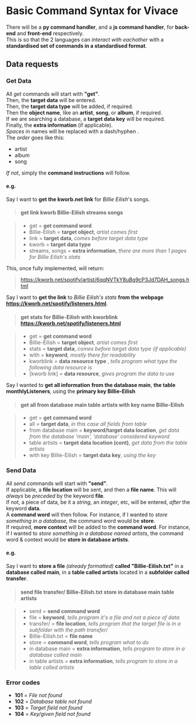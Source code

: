 # Basic Command Syntax for Vivace

There will be a **py command handler**, and a **js command handler**, for **back-end** and **front-end** respectively.<br>
This is so that the 2 languages can _interact with eachother_ with a **standardised set of commands in a standardised format**.<br>

## Data requests

### Get Data

All _get_ commands will start with **"get"**.<br>
Then, the **target data** will be entered.<br>
Then, the **target data type** will be added, if required.<br>
Then the **object name**, like an **artist**, **song**, or **album**, if required.<br>
If we are searching a database, a **target data key** will be required.<br>
Finally, the **extra information** (if applicable).<br>
_Spaces_ in names will be replaced with a dash/hyphen .<br>
The _order_ goes like this:<br>

- artist
- album
- song

_If not_, simply the **command instructions** will follow.<br>

#### e.g.

Say I want to **get the kworb.net link** for _Billie Eilish_'s songs.<br>

> #### get link kworb Billie-Eilish streams songs

> - get = **get command word**
> - Billie-Eilish = **target object**, _artist comes first_
> - link = **target data**, _comes before target data type_
> - kworb = **target data type**
> - streams, songs = **extra information**, _there are more than 1 pages for Billie Eilish's stats_

This, once fully implemented, will return:<br>

> <https://kworb.net/spotify/artist/6qqNVTkY8uBg9cP3Jd7DAH_songs.html>

Say I want to **get the link** to _Billie Eilish's stats_ **from the webpage https://kworb.net/spotify/listeners.html**. <br>

> #### get stats for Billie-Eilish with kworblink https://kworb.net/spotify/listeners.html

> - get = **get command word**
> - Billie-Eilish = **target object**, _artist comes first_
> - stats = **target data**, _comes before target data type (if applicable)_
> - with = **keyword**, _mostly there for readability_
> - kworblink = **data resource type** , _tells program what type the following data resource is_
> - \[kworb link] = **data resource**, _gives program the data to use_

Say I wanted to **get all information** **from the database main**, **the table monthlyListeners**, using the **primary key Billie-Eilish** <br>

> #### get all from database main table artists with key name Billie-Eilish

> - get = **get command word**
> - all = **target data**, _in this case all fields from table_
> - from database main = **keyword/target data location**, _get data from the database 'main', 'database' considered keyword_
> - table artists = **target data location (cont)**, _get data from the table artists_
> - with key Billie-Eilish = **target data key**, _using the key_

### Send Data

All _send_ commands will start with **"send"**.<br>
If applicable, a **file location** will be sent, and then a **file name**. This will _always_ be _preceded_ by the keyword **file**.<br>
If not, a piece of data, be it a _string_, an _integer_, etc, will be entered, _after_ the keyword **data**.<br>
A **command word** will then follow. For instance, if I wanted to _store something in a database_, the command word would be **store**.<br>
If required, **more context** will be added to the **command word**. For instance, if I wanted to _store something in a database named artists_, the command word & context would be **store in database artists**.<br>

#### e.g.

Say I want to **store a file** _(already formatted)_ **called "Billie-Eilish.txt"** in a **database called main**, in a **table called artists** located in a **subfolder called transfer**.<br>

> #### send file transfer/ Billie-Eilish.txt store in database main table artists

> - send = **send command word**
> - file = **keyword**, _tells program it's a file and not a piece of data_
> - transfer/ = **file location**, _tells program that the target file is in a subfolder with the path transfer/_
> - Billie-Eilish.txt = **file name**
> - store = **command word**, _tells program what to do_
> - in database main = **extra information**, _tells program to store in a database called main_
> - in table artists = **extra information**, _tells program to store in a table called artists_

### Error codes

- **101** = _File not found_
- **102** = _Database table not found_
- **103** = _Target field not found_
- **104** = _Key/given field not found_
